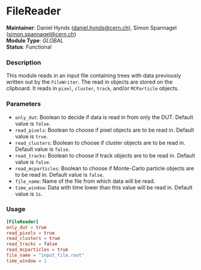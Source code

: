 # FileReader
**Maintainer**: Daniel Hynds (<daniel.hynds@cern.ch>), Simon Spannagel (<simon.spannagel@cern.ch>)   
**Module Type**: *GLOBAL*  
**Status**: Functional   

### Description
This module reads in an input file containing trees with data previously written out by the `FileWriter`. The read in objects are stored on the clipboard. It reads in `pixel`, `cluster`, `track`, and/or `MCParticle` objects.

### Parameters
* `only_dut`: Boolean to decide if data is read in from only the DUT. Default value is `false`.
* `read_pixels`: Boolean to choose if pixel objects are to be read in. Default value is `true`.
* `read_clusters`: Boolean to choose if cluster objects are to be read in. Default value is `false`.
* `read_tracks`: Boolean to choose if track objects are to be read in. Default value is `false`.
* `read_mcparticles`: Boolean to choose if Monte-Carlo particle objects are to be read in. Default value is `false`.
* `file_name`: Name of the file from which data will be read.
* `time_window`: Data with time lower than this value will be read in. Default value is `1s`.

### Usage
```toml
[FileReader]
only_dut = true
read_pixels = true
read_clusters = true
read_tracks = false
read_mcparticles = true
file_name = "input_file.root"
time_window = 1
```
